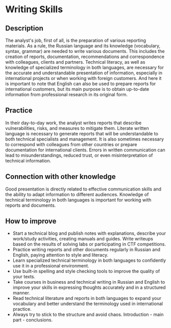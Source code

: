 # Writing Skills
## Description
The analyst's job, first of all, is the preparation of various reporting materials. As a rule, the Russian language and its knowledge (vocabulary, syntax, grammar) are needed to write various documents. This includes the creation of reports, documentation, recommendations and correspondence with colleagues, clients and partners. Technical literacy, as well as knowledge of specialized terminology in both languages, are necessary for the accurate and understandable presentation of information, especially in international projects or when working with foreign customers. And here it is important to note that English can also be used to prepare reports for international customers, but its main purpose is to obtain up-to-date information from professional research in its original form.

## Practice
In their day-to-day work, the analyst writes reports that describe vulnerabilities, risks, and measures to mitigate them. Literate written language is necessary to generate reports that will be understandable to both technical specialists and management. It is also sometimes necessary to correspond with colleagues from other countries or prepare documentation for international clients. Errors in written communication can lead to misunderstandings, reduced trust, or even misinterpretation of technical information.

## Connection with other knowledge
Good presentation is directly related to effective communication skills and the ability to adapt information to different audiences. Knowledge of technical terminology in both languages ​​is important for working with reports and documents.

## How to improve
- Start a technical blog and publish notes with explanations, describe your work/study activities, creating manuals and guides. Write writeups based on the results of solving labs or participating in CTF competitions.
- Practice writing reports and other documents regularly in Russian and English, paying attention to style and literacy.
- Learn specialized technical terminology in both languages ​​to confidently use it in a professional environment.
- Use built-in spelling and style checking tools to improve the quality of your texts.
- Take courses in business and technical writing in Russian and English to improve your skills in expressing thoughts accurately and in a structured manner.
- Read technical literature and reports in both languages ​​to expand your vocabulary and better understand the terminology used in international practice.
- Always try to stick to the structure and avoid chaos. Introduction - main part - conclusions.
